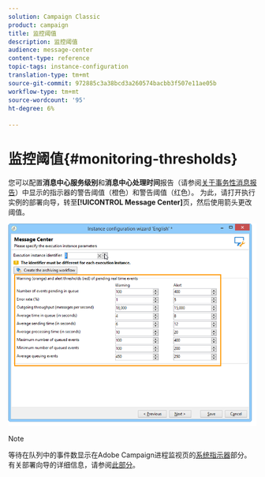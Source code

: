 ```yaml
---
solution: Campaign Classic
product: campaign
title: 监控阈值
description: 监控阈值
audience: message-center
content-type: reference
topic-tags: instance-configuration
translation-type: tm+mt
source-git-commit: 972885c3a38bcd3a260574bacbb3f507e11ae05b
workflow-type: tm+mt
source-wordcount: '95'
ht-degree: 6%

---
```



# 监控阈值{#monitoring-thresholds}

您可以配置&#x200B;**消息中心服务级别**&#x200B;和&#x200B;**消息中心处理时间**&#x200B;报告（请参阅[关于事务性消息报告](../../message-center/using/about-transactional-messaging-reports.md)）中显示的指示器的警告阈值（橙色）和警告阈值（红色）。 为此，请打开执行实例的部署向导，转至&#x200B;**[!UICONTROL Message Center]**&#x200B;页，然后使用箭头更改阈值。

![](assets/messagecenter_monitor_events_001.png)

>[!NOTE]
>
>等待在队列中的事件数显示在Adobe Campaign进程监视页的[系统指示器](../../production/using/monitoring-processes.md#system-indicators)部分。 有关部署向导的详细信息，请参阅[此部分](../../installation/using/deploying-an-instance.md#deployment-wizard)。

